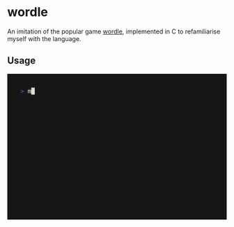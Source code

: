# wordle

An imitation of the popular game [wordle](https://www.nytimes.com/games/wordle/index.html), implemented in C to refamiliarise myself with the language.

## Usage

![](https://github.com/zaldyz/wordle/blob/master/wordle.gif)
